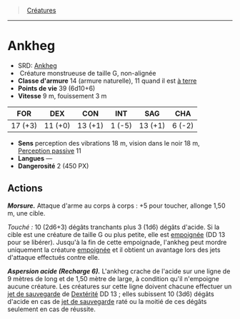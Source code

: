 ﻿---
!MonsterHD
Type: Créature monstrueuse
Size: G
Alignment: non-alignée
ArmorClass: 14 (armure naturelle), 11 quand il est [à terre](hd_conditions_a_terre.md)
HitPoints: 39 (6d10+6)
Speed: 9 m, fouissement 3 m
Strength: 17 (+3)
Dexterity: 11 (+0)
Constitution: 13 (+1)
Intelligence: ' 1 (-5)'
Wisdom: 13 (+1)
Charisma: ' 6 (-2)'
Senses: perception des vibrations 18 m, vision dans le noir 18 m, [Perception passive](hd_abilities_dexterity_perception_passive.md) 11
Languages: —
Challenge: 2 (450 PX)
Id: monsters_hd.md#ankheg
ParentLink: monsters_hd.md#créatures
Name: Ankheg
ParentName: Créatures
NameLevel: 1
AltName: '[Ankheg](srd_monsters_ankheg.md)'
---
> [Créatures](hd_monsters.md)

---

# Ankheg

- SRD: [Ankheg](srd_monsters_ankheg.md)
-  Créature monstrueuse de taille G, non-alignée
- **Classe d'armure** 14 (armure naturelle), 11 quand il est [à terre](hd_conditions_a_terre.md)
- **Points de vie** 39 (6d10+6)
- **Vitesse** 9 m, fouissement 3 m

|FOR|DEX|CON|INT|SAG|CHA|
|---|---|---|---|---|---|
|17 (+3)|11 (+0)|13 (+1)| 1 (-5)|13 (+1)| 6 (-2)|

- **Sens** perception des vibrations 18 m, vision dans le noir 18 m, [Perception passive](hd_abilities_dexterity_perception_passive.md) 11
- **Langues** —
- **Dangerosité** 2 (450 PX)

## Actions

**_Morsure._** Attaque d'arme au corps à corps : +5 pour toucher, allonge 1,50 m, une cible.

_Touché :_ 10 (2d6+3) dégâts tranchants plus 3 (1d6) dégâts d'acide. Si la cible est une créature de taille G ou plus petite, elle est [empoignée](hd_conditions_empoigne.md) (DD 13 pour se libérer). Jusqu'à la fin de cette empoignade, l'ankheg peut mordre uniquement la créature [empoignée](hd_conditions_empoigne.md) et il obtient un avantage lors des jets d'attaque effectués contre elle.

**_Aspersion acide (Recharge 6)._** L'ankheg crache de l'acide sur une ligne de 9 mètres de long et de 1,50 mètre de large, à condition qu'il n'empoigne aucune créature. Les créatures sur cette ligne doivent chacune effectuer un [jet de sauvegarde](hd_abilities_jets_de_sauvegarde.md) de [Dextérité](hd_abilities_dexterity.md) DD 13 ; elles subissent 10 (3d6) dégâts d'acide en cas de [jet de sauvegarde](hd_abilities_jets_de_sauvegarde.md) raté ou la moitié de ces dégâts seulement en cas de réussite.

